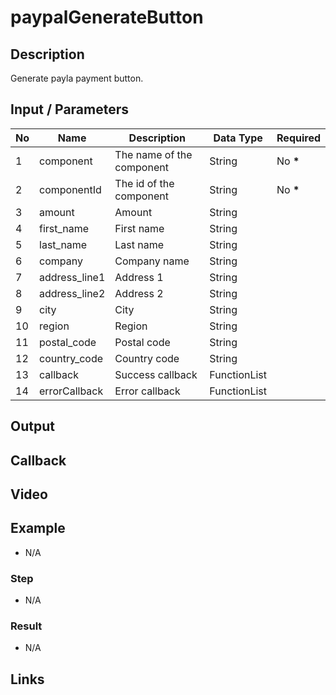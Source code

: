 # paypalGenerateButton

## Description

Generate payla payment button.

## Input / Parameters
 
| No | Name | Description | Data Type | Required |
| ------ | ------ | ------ |------ | ------ |
| 1 | component | The name of the component | String | No __*__ | 
| 2 | componentId | The id of the component | String | No __*__ |
| 3 | amount | Amount | String |  | 
| 4 | first_name | First name | String |  | 
| 5 | last_name | Last name | String |  | 
| 6 | company | Company name | String |  | 
| 7 | address_line1 | Address 1 | String |  | 
| 8 | address_line2 | Address 2 | String |  | 
| 9 | city | City | String |  | 
| 10 | region | Region | String |  | 
| 11 | postal_code | Postal code | String |  | 
| 12 | country_code | Country code | String |  | 
| 13 | callback | Success callback | FunctionList |  | 
| 14 | errorCallback | Error callback | FunctionList |  | 

## Output

## Callback

## Video

## Example

- N/A

### Step

- N/A

### Result

- N/A

## Links